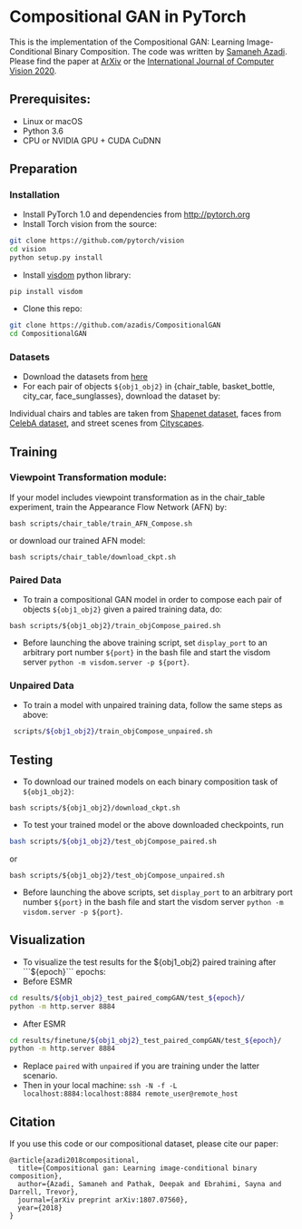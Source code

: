 # Compositional GAN in PyTorch

This is the implementation of the Compositional GAN: Learning Image-Conditional Binary Composition. The code was written by [Samaneh Azadi](https://github.com/azadis). Please find the paper at [ArXiv](https://arxiv.org/pdf/1807.07560.pdf) or the [International Journal of Computer Vision 2020](https://link.springer.com/article/10.1007/s11263-020-01336-9?wt_mc=Internal.Event.1.SEM.ArticleAuthorOnlineFirst&utm_source=ArticleAuthorOnlineFirst&utm_medium=email&utm_content=AA_en_06082018&ArticleAuthorOnlineFirst_20200529).

## Prerequisites:
- Linux or macOS
- Python 3.6
- CPU or NVIDIA GPU + CUDA CuDNN

## Preparation
### Installation
- Install PyTorch 1.0 and dependencies from http://pytorch.org
- Install Torch vision from the source:
```bash
git clone https://github.com/pytorch/vision
cd vision
python setup.py install
```

- Install [visdom](https://github.com/facebookresearch/visdom) python library: 
```
pip install visdom
```

- Clone this repo:
```bash
git clone https://github.com/azadis/CompositionalGAN
cd CompositionalGAN
```

### Datasets

- Download the datasets from [here](https://drive.google.com/drive/folders/1Ge9NrLnWnt2wIjLBoClEY_tIPd17LXGF?usp=sharing)
- For each pair of objects ```${obj1_obj2}``` in {chair_table, basket_bottle, city_car, face_sunglasses}, download the dataset by:

Individual chairs and tables are taken from [Shapenet dataset](https://www.shapenet.org/), faces from [CelebA dataset](http://mmlab.ie.cuhk.edu.hk/projects/CelebA.html), and street scenes from [Cityscapes](https://www.cityscapes-dataset.com/). 


## Training
### Viewpoint Transformation module:
If your model includes viewpoint transformation as in the chair_table experiment, train the Appearance Flow Network (AFN) by:
```
bash scripts/chair_table/train_AFN_Compose.sh
```
or download our trained AFN model:
```
bash scripts/chair_table/download_ckpt.sh
```

### Paired Data
- To train a compositional GAN model in order to compose each pair of objects ```${obj1_obj2}``` given a paired training data, do: 
```
bash scripts/${obj1_obj2}/train_objCompose_paired.sh
```

- Before launching the above training script, set ```display_port``` to an arbitrary port number ```${port}``` in the bash file and start the visdom server ```python -m visdom.server -p ${port}```.

### Unpaired Data
- To train a model with unpaired training data, follow the same steps as above:
 ```bash
  scripts/${obj1_obj2}/train_objCompose_unpaired.sh
  ```

## Testing
- To download our trained models on each binary composition task of ```${obj1_obj2}```:
```
bash scripts/${obj1_obj2}/download_ckpt.sh
```

- To test your trained model or the above downloaded checkpoints, run
```bash
bash scripts/${obj1_obj2}/test_objCompose_paired.sh
``` 
or 
```
bash scripts/${obj1_obj2}/test_objCompose_unpaired.sh
```

- Before launching the above scripts, set ```display_port``` to an arbitrary port number ```${port}``` in the bash file and start the visdom server ```python -m visdom.server -p ${port}```.


## Visualization
- To visualize the test results for the ${obj1_obj2} paired training after ```${epoch}``` epochs:
- Before ESMR 
```bash
cd results/${obj1_obj2}_test_paired_compGAN/test_${epoch}/
python -m http.server 8884
```

- After ESMR 
```bash
cd results/finetune/${obj1_obj2}_test_paired_compGAN/test_${epoch}/
python -m http.server 8884
```

- Replace ```paired``` with ```unpaired``` if you are training under the latter scenario.
- Then in your local machine: ```ssh -N -f -L localhost:8884:localhost:8884 remote_user@remote_host```

## Citation
If you use this code or our compositional dataset, please cite our paper:
```
@article{azadi2018compositional,
  title={Compositional gan: Learning image-conditional binary composition},
  author={Azadi, Samaneh and Pathak, Deepak and Ebrahimi, Sayna and Darrell, Trevor},
  journal={arXiv preprint arXiv:1807.07560},
  year={2018}
}
```

